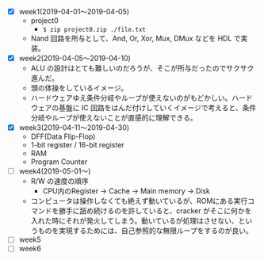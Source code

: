 - [x] week1(2019-04-01〜2019-04-05)
  - project0
    - `$ zip project0.zip ./file.txt`
  - Nand 回路を所与として、And, Or, Xor, Mux, DMux などを HDL で実装。
- [x] week2(2019-04-05〜2019-04-10)
  - ALU の設計はとても難しいのだろうが、そこが所与だったのでサクサク進んだ。
  - 頭の体操をしているイメージ。
  - ハードウェアゆえ条件分岐やループが使えないのがもどかしい。ハードウェアの基盤に IC 回路をはんだ付けしていくイメージで考えると、条件分岐やループが使えないことが直感的に理解できる。
- [x] week3(2019-04-11〜2019-04-30)
  - DFF(Data Flip-Flop)
  - 1-bit register / 16-bit register
  - RAM
  - Program Counter
- [ ] week4(2019-05-01〜)
  - R/W の速度の順序
    - CPU内のRegister -> Cache -> Main memory -> Disk
  - コンピュータは操作しなくても絶えず動いているが、ROMにある実行コマンドを勝手に舐め続けるのを許していると、cracker がそこに何かを入れた時にそれが発火してしまう。動いているが処理はさせない、というものを実現するためには、自己参照的な無限ループをするのが良い。
- [ ] week5
- [ ] week6
